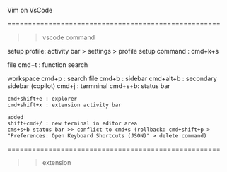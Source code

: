 Vim on VsCode

====================================================

>> vscode command

setup profile: activity bar > settings > profile
setup command : cmd+k+s

file
    cmd+t : function search

workspace
    cmd+p : search file
    cmd+b : sidebar
    cmd+alt+b : secondary sidebar (copilot)
    cmd+j : termninal
    cmd+s+b: status bar

    cmd+shift+e : explorer
    cmd+shift+x : extension activity bar

    added
    shift+cmd+/ : new terminal in editor area
    cms+s+b status bar >> conflict to cmd+s (rollback: cmd+shift+p > "Preferences: Open Keyboard Shortcuts (JSON)" > delete command)

====================================================

>> extension